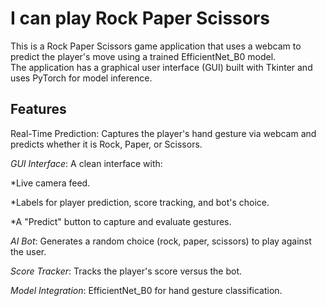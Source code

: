 # I can play Rock Paper Scissors  
This is a Rock Paper Scissors game application that uses a webcam to predict the player's move using a trained EfficientNet_B0 model.  
The application has a graphical user interface (GUI) built with Tkinter and uses PyTorch for model inference.   

## Features

Real-Time Prediction: Captures the player's hand gesture via webcam and predicts whether it is Rock, Paper, or Scissors.

*GUI Interface*: A clean  interface with:

*Live camera feed.

*Labels for player prediction, score tracking, and bot's choice.

*A "Predict" button to capture and evaluate gestures.

*AI Bot*: Generates a random choice (rock, paper, scissors) to play against the user.

*Score Tracker*: Tracks the player's score versus the bot.

*Model Integration*: EfficientNet_B0 for hand gesture classification.
